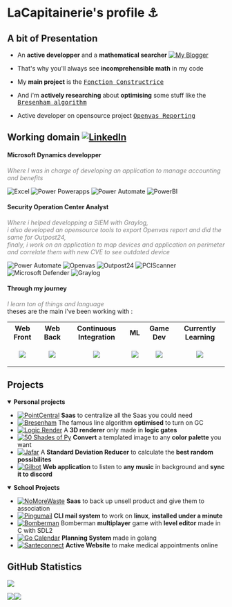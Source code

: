 <h1>LaCapitainerie's profile ⚓</h1>

<!-- [![GitHub Streak](https://streak-stats.demolab.com?user=LaCapitainerie&theme=prussian)](https://git.io/streak-stats) -->

<!-- ![GitHub stats](https://github-readme-stats.vercel.app/api?username=LaCapitainerie&show_icons=true&theme=tokyonight&rank_icon=percentile) -->
<!-- ![GitHub stats](https://github-readme-stats.vercel.app/api?username=LeonPupier&show_icons=true&theme=tokyonight) -->

## A bit of Presentation

- An **active developper** and a **mathematical searcher**
[![My Blogger](https://img.shields.io/badge/My_Blogger-Math_For_Dev-yellow?logo=blogger)](https://mathfordev.blogspot.com/)

- That's why you'll always see **incomprehensible math** in my code

- My **main project** is the [<kbd>Fonction Constructrice](https://github.com/LaCapitainerie/Fonction-Constructrice)

- And i'm **actively researching** about **optimising** some stuff like the [<kbd>Bresenham algorithm](https://github.com/LaCapitainerie/Bresenham)

- Active developer on opensource project [<kbd>Openvas Reporting](https://github.com/TheGroundZero/openvasreporting)

## Working domain [![LinkedIn](https://img.shields.io/badge/LinkedIn-0e76a8?logo=linkedin)](https://www.linkedin.com/in/hugo-antreassian-60807824b/)

<h4> Microsoft Dynamics developper</h4>
<i style="font-weight:normal;color:grey">Where I was in charge of developing an application to manage accounting and benefits</i>

![Excel](https://img.shields.io/badge/Excel-Nexity-red?logo=microsoftexcel&logoColor=green)
![Power Powerapps](https://img.shields.io/badge/Power_Apps-Nexity-red?logo=powerapps&logoColor=E287C8)
![Power Automate](https://img.shields.io/badge/Power_Automate-Nexity-red?logo=PowerAutomate&logoColor=3486F2)
![PowerBI](https://img.shields.io/badge/Power_BI-Nexity-red?logo=powerbi)

<h4> Security Operation Center Analyst</h4>
<i style="font-weight:normal;color:grey">Where i helped developping a SIEM with Graylog, <br>i also developed an opensource tools to export Openvas report and did the same for Outpost24,<br>finaly, i work on an application to map devices and application on perimeter and correlate them with new CVE to see outdated device</i>

![Power Automate](https://img.shields.io/badge/Power_Automate-CNPP-blue?logo=PowerAutomate&logoColor=3486F2)
![Openvas](https://img.shields.io/badge/Openvas-CNPP-blue?logo=Openvas)
![Outpost24](https://img.shields.io/badge/Outpost-CNPP-blue?logo=Outpost)
![PCIScanner](https://img.shields.io/badge/PCI_Scanner-CNPP-blue?logo=PCIScanner)
![Microsoft Defender](https://img.shields.io/badge/Defender_for_Endpoint-CNPP-blue?logo=microsoft&logoColor=33BFF0)
![Graylog](https://img.shields.io/badge/Graylog-CNPP-blue?logo=Graylog)

<h4> Through my journey</h4>
<i style="font-weight:normal;color:grey">I learn ton of things and language</i>
<br>theses are the main i've been working with :

<table>
   <tr>
       <th>Web Front</th>
       <th>Web Back</th>
       <th>Continuous Integration</th>
       <th>ML</th>
       <th>Game Dev</th>
      <th>Currently Learning</th>
   </tr>
   <tr>
      <!-- Web Front -->
      <td>
         <p align="center">
           <a href="https://skillicons.dev">
             <img src="https://skillicons.dev/icons?i=nextjs,react,bootstrap,obsidian,html,css,tailwind,lit,js,ts,less,latex,figma,androidstudio&perline=3" />
           </a>
         </p>
      </td>
      <!-- Web Back -->
      <td>
         <p align="center">
           <a href="https://skillicons.dev">
             <img src="https://skillicons.dev/icons?i=prisma,go,php,nodejs,express,java,py,fastapi,kotlin,mysql,postgres,sqlite,nginx,bash,vim,git&perline=3" />
           </a>
         </p>
      </td>
      <!-- CI -->
      <td>
         <p align="center">
           <a href="https://skillicons.dev">
             <img src="https://skillicons.dev/icons?i=github,githubactions,docker&perline=3" />
           </a>
         </p>
      </td>
      <!-- ML -->
      <td>
         <p align="center">
           <a href="https://skillicons.dev">
             <img src="https://skillicons.dev/icons?i=arduino,raspberrypi,py,tensorflow,sklearn&perline=3" />
           </a>
         </p>
      </td>
      <!-- Game Dev -->
      <td>
         <p align="center">
           <a href="https://skillicons.dev">
             <img src="https://skillicons.dev/icons?i=c,cpp,lua,unity,unreal,godot&perline=3" />
           </a>
         </p>
      </td>
      <!-- Currently Learning -->
      <td>
         <p align="center">
           <a href="https://skillicons.dev">
             <img src="https://skillicons.dev/icons?i=gatsby,astro,remix,graphql,vite,deno,fortran,prometheus,supabase,sentry&perline=3" />
           </a>
         </p>
      </td>
  </tr>
</table>

## Projects

<details open>
   <summary><b>Personal projects</b></summary>
   
   * [![PointCentral](https://img.shields.io/badge/PointCentral-NextJs-51675B?logo=react)](https://pointcentral.com) **Saas** to centralize all the Saas you could need
   * [![Bresenham](https://img.shields.io/badge/Bresenham-javascript-yellow?logo=javascript)](https://github.com/LaCapitainerie/Bresenham) The famous line algorithm **optimised** to turn on GC
   * [![Logic Render](https://img.shields.io/badge/Logic_Render-javascript-yellow?logo=javascript)](https://github.com/LaCapitainerie/Logic-Render) A **3D renderer** only made in **logic gates**
   * [![50 Shades of Py](https://img.shields.io/badge/50_Shades_Of_Py-python-gold?logo=python)](https://github.com/LaCapitainerie/50-Shades-of-py) **Convert** a templated image to any **color palette** you want
   * [![Jafar](https://img.shields.io/badge/Jafar-python-gold?logo=python)](https://github.com/LaCapitainerie/Logic-Render) A **Standard Deviation Reducer** to calculate the **best random possibilites**
   * [![Gilbot](https://img.shields.io/badge/Gilbot-node.js-green?logo=node.js)](https://github.com/LaCapitainerie/Logic-Render) **Web application** to listen to **any music** in background and **sync it to discord**
   
</details>

<details open>
   <summary><b>School Projects</b></summary>
   
   * [![NoMoreWaste](https://img.shields.io/badge/NoMoreWaste-NextJs-51675B?logo=react)](https://github.com/LaCapitainerie/NoMoreWaste) **Saas** to back up unsell product and give them to association
   * [![Pingumail](https://img.shields.io/badge/Pingumail-Go-6AD7E6?logo=go)](https://github.com/LaCapitainerie/Pingumail) **CLI mail system** to work on **linux**, **installed under a minute**
   * [![Bomberman](https://img.shields.io/badge/Bomberman-C-white?logo=c)](https://github.com/Skalefou/bomberman) Bomberman **multiplayer** game with **level editor** made in C with SDL2
   * [![Go Calendar](https://img.shields.io/badge/Go_Calendar-Go-6AD7E6?logo=go)](https://github.com/BySajed/Go-Calendar) **Planning System** made in golang
   * [![Santeconnect](https://img.shields.io/badge/Santeconnect-PHP-A865C9?logo=php)](https://github.com/BySajed/santeconnect) **Active Website** to make medical appointments online   
   
</details>

<!-------------------------------------------------------------- Statistics -------------------------------------------------------------->

## GitHub Statistics
<p display="left"><img src="http://github-profile-summary-cards.vercel.app/api/cards/profile-details?username=LaCapitainerie&theme=transparent"/>
<p display="left"><img src="http://github-profile-summary-cards.vercel.app/api/cards/stats?username=LaCapitainerie&theme=transparent"
   display="left"><img src="http://github-profile-summary-cards.vercel.app/api/cards/repos-per-language?username=LaCapitainerie&theme=transparent"/>
